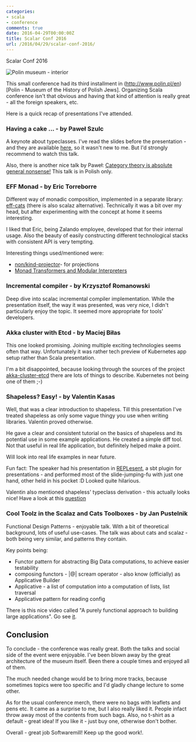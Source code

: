 ```yaml
---
categories:
- scala
- conference
comments: true
date: 2016-04-29T00:00:00Z
title: Scalar Conf 2016
url: /2016/04/29/scalar-conf-2016/
---
```


Scalar Conf 2016

![Polin museum - interior](/assets/POLIN-Museum-of-the-History-of-Polish-Jews-int02.jpg)

This small conference had its third installment in (http://www.polin.pl/en)[Polin - Museum of the History of Polish Jews]. Organizing Scala conference isn't that obvious and having that kind of attention is really great - all the foreign speakers, etc. 

Here is a quick recap of presentations I've attended.
<!--more-->

### Having a cake ... - by Paweł Szulc

A keynote about typeclasses. I've read the slides before the presentation  -and they are available [here](http://www.slideshare.net/paulszulc/introduction-to-type-classes-in-30-min), so it wasn't new to me. But I'd strongly recommend to watch this talk.

Also, there is another nice talk by Paweł: [ Category theory is absolute general nonsense!](https://www.youtube.com/watch?v=ENtdZ9MBo5Y) This talk is in Polish only.

### EFF Monad - by Eric Torreborre

Different way of monadic composition, implemented in a separate library: [eff-cats](https://github.com/atnos-org/eff-cats) (there is also scalaz alternative). Technically it was a bit over my head, but after experimenting with the concept at home it seems interesting. 

I liked that Eric, being Zalando employee, developed that for their internal usage. Also the beauty of easily constructing different technological stacks with consistent API is very tempting.

Interesting things used/mentioned were:

- [non/kind-projector](github.com/non/kind-projector)- for projections
- [Monad Transformers and Modular Interpreters](http://haskell.cs.yale.edu/?post_type=publication&p=319) 

### Incremental compiler - by Krzysztof Romanowski

Deep dive into scalac incremental compiler implementation. While the presentation itself, the way it was presented, was very nice, I didn't particularly enjoy the topic. It seemed more appropriate for tools' developers.

### Akka cluster with Etcd - by Maciej Biłas

This one looked promising. Joining multiple exciting technologies seems often that way. Unfortunately it was rather tech preview of Kubernetes app setup rather than Scala presentation. 

I'm a bit disappointed, because looking through the sources of the project [akka-cluster-etcd](https://github.com/rkrzewski/akka-cluster-etcd) there are lots of things to describe. Kubernetes not being one of them ;-)


### Shapeless? Easy! - by Valentin Kasas

Well, that was a clear introduction to shapeless. Till this presentation I've treated shapeless as only some vague thingy you use when writing libraries. Valentin proved otherwise. 

He gave a clear and consistent tutorial on the basics of shapeless and its potential use in some example applications. He created a simple diff tool. Not that useful in real life application, but definitely helped make a point.

Will look into real life examples in near future.

Fun fact: The speaker had his presentation in [REPLesent](https://github.com/marconilanna/REPLesent), a sbt plugin for presentations - and performed most of the slide-jumping-fu with just one hand, other held in his pocket :D Looked quite hilarious.

Valentin also mentioned shapeless' typeclass derivation - this actually looks nice! Have a look at this [question](https://meta.plasm.us/posts/2015/11/08/type-classes-and-generic-derivation/)

### Cool Toolz in the Scalaz and Cats Toolboxes - by Jan Pustelnik

Functional Design Patterns - enjoyable talk. With a bit of theoretical background, lots of useful use-cases. The talk was about cats and scalaz - both being very similar, and patterns they contain.

Key points being:

- Functor pattern for abstracting Big Data computations, to achieve easier testability 
- composing functors - |@| scream operator - also know (officially) as Applicative Builder
- Applicative  - a list of computation into a computation of lists, list traversal
- Applicative pattern for reading config

There is this nice video called "A purely functional approach to building large applications". Go see [it](https://www.youtube.com/watch?v=dS3IlDBDlvo).

## Conclusion

To conclude - the conference was really great. Both the talks and social side of the event were enjoyable. I've been blown away by the great architecture of the museum itself. Been there a couple times and enjoyed all of them.

The much needed change would be to bring more tracks, because sometimes topics were too specific and I'd gladly change lecture to some other. 

As for the usual conference merch, there were no bags with leaflets and pens etc. It came as a surprise to me, but I also really liked it. People infact throw away most of the contents from such bags. Also, no t-shirt as a default - great idea! If you like it - just buy one, otherwise don't bother.

Overall - great job Softwaremill! Keep up the good work!.
